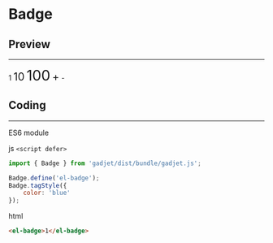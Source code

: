 # Badge

## Preview
---
<div class="preview">
    <el-badge class="blue">1</el-badge>
    <el-badge class="green" style="font-size: 1.5em;">10</el-badge>
    <el-badge class="yellow" style="font-size: 2em;">100</el-badge>
    <el-badge class="red" style="font-size: 1.5em;">+</el-badge>
    <el-badge class="purple">-</el-badge>
</div>

## Coding
---

<el-code-title>ES6 module</el-code-title>

<el-code-title>js `<script defer>`</el-code-title>
```js
import { Badge } from 'gadjet/dist/bundle/gadjet.js';

Badge.define('el-badge');
Badge.tagStyle({
    color: 'blue'
});
```

<el-code-title>html</el-code-title>
```html
<el-badge>1</el-badge>
```